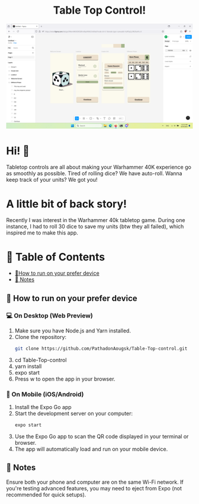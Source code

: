 <h1 align="center">Table Top Control!</h1>
<img src="https://github.com/PathadonAougsk/Table-Top-control/blob/master/Screenshot%202024-10-09%20003146.png">

# Hi! 👋
Tabletop controls are all about making your Warhammer 40K experience go as smoothly as possible. Tired of rolling dice? We have auto-roll. Wanna keep track of your units? We got you!

# A little bit of back story!
Recently I was interest in the Warhammer 40k tabletop game. During one instance, I had to roll 30 dice to save my units (btw they all failed), which inspired me to make this app. 

# 📖 Table of Contents
- [📍How to run on your prefer device](#-how-to-run-on-your-preferred-device)
- [ 📝 Notes](#-Notes)

## 📍 How to run on your prefer device
### 💻 On Desktop (Web Preview)
1. Make sure you have Node.js and Yarn installed.
2. Clone the repository:
   ```bash
   git clone https://github.com/PathadonAougsk/Table-Top-control.git
3. cd Table-Top-control
4. yarn install
5. expo start
6. Press w to open the app in your browser.

### 📱 On Mobile (iOS/Android)
1. Install the Expo Go app
2. Start the development server on your computer:
   ```bash
   expo start
3. Use the Expo Go app to scan the QR code displayed in your terminal or browser.
4. The app will automatically load and run on your mobile device.

## 📝 Notes
Ensure both your phone and computer are on the same Wi-Fi network.
If you're testing advanced features, you may need to eject from Expo (not recommended for quick setups).
